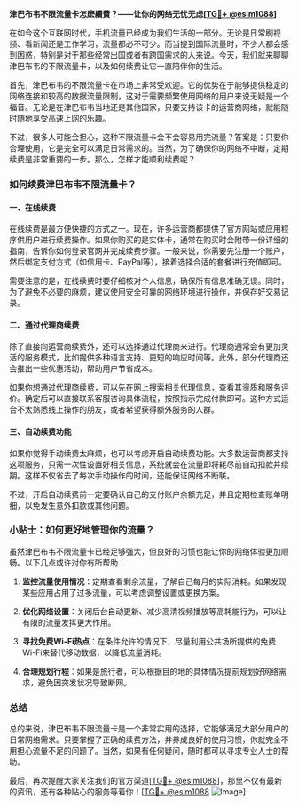 **津巴布韦不限流量卡怎麽續費？——让你的网络无忧无虑[[TG💪+ @esim1088](https://t.me/s/esim1088)]**

在如今这个互联网时代，手机流量已经成为我们生活的一部分。无论是日常刷视频、看新闻还是工作学习，流量都必不可少。而当提到国际流量时，不少人都会感到困惑，特别是对于那些经常出国或者有跨国需求的人来说。今天，我们就来聊聊津巴布韦的不限流量卡，以及如何续费让它一直陪伴你的生活。

首先，津巴布韦的不限流量卡在市场上非常受欢迎。它的优势在于能够提供稳定的网络连接和较高的数据流量限制，这对于需要频繁使用网络的用户来说无疑是一个福音。无论是在津巴布韦当地还是其他国家，只要支持该卡的运营商网络，就能随时随地享受高速上网的乐趣。

不过，很多人可能会担心，这种不限流量卡会不会容易用完流量？答案是：只要你合理使用，它是完全可以满足日常需求的。当然，为了确保你的网络不中断，定期续费是非常重要的一步。那么，怎样才能顺利续费呢？

### 如何续费津巴布韦不限流量卡？

#### 一、在线续费
在线续费是最方便快捷的方式之一。现在，许多运营商都提供了官方网站或应用程序供用户进行续费操作。如果你购买的是实体卡，通常在购买时会附带一份详细的指南，告诉你如何登录官网并完成续费步骤。一般来说，你需要先注册一个账户，然后绑定支付方式（如信用卡、PayPal等），接着选择合适的套餐进行充值即可。

需要注意的是，在线续费时要仔细核对个人信息，确保所有信息准确无误。同时，为了避免不必要的麻烦，建议使用安全可靠的网络环境进行操作，并保存好交易记录。

#### 二、通过代理商续费
除了直接向运营商续费外，还可以选择通过代理商来进行。代理商通常会有更加灵活的服务模式，比如提供多种语言支持、更短的响应时间等。此外，部分代理商还会推出一些优惠活动，帮助用户节省成本。

如果你想通过代理商续费，可以先在网上搜索相关代理信息，查看其资质和服务评价。确定后可以直接联系客服咨询具体流程，按照指示完成付款即可。这种方式适合不太熟悉线上操作的朋友，或者希望获得额外服务的人群。

#### 三、自动续费功能
如果你觉得手动续费太麻烦，也可以考虑开启自动续费功能。大多数运营商都支持这项服务，只需一次性设置好相关信息，系统就会在流量即将耗尽前自动扣款并续期。这样不仅省去了每次手动操作的时间，还能保证网络不断联。

不过，开启自动续费前一定要确认自己的支付账户余额充足，并且定期检查账单明细，以免发生意外扣款或其他问题。

### 小贴士：如何更好地管理你的流量？

虽然津巴布韦不限流量卡已经足够强大，但良好的习惯也能让你的网络体验更加顺畅。以下几点或许对你有所帮助：

1. **监控流量使用情况**：定期查看剩余流量，了解自己每月的实际消耗。如果发现某些应用占用了过多流量，可以考虑调整设置或更换方案。
   
2. **优化网络设置**：关闭后台自动更新、减少高清视频播放等高耗能行为，可以让有限的流量发挥更大作用。

3. **寻找免费Wi-Fi热点**：在条件允许的情况下，尽量利用公共场所提供的免费Wi-Fi来替代移动数据，以降低流量消耗。

4. **合理规划行程**：如果是旅行者，可以根据目的地的具体情况提前规划好网络需求，避免因突发状况导致断网。

### 总结

总的来说，津巴布韦不限流量卡是一个非常实用的选择，它能够满足大部分用户的日常网络需求。只要掌握了正确的续费方法，并养成良好的使用习惯，你就完全不用担心流量不足的问题了。当然，如果有任何疑问，随时都可以寻求专业人士的帮助。

最后，再次提醒大家关注我们的官方渠道[[TG💪+ @esim1088](https://t.me/s/esim1088)]，那里不仅有最新的资讯，还有各种贴心的服务等着你！[[TG💪+ @esim1088](https://t.me/s/esim1088) ![Image](https://i.postimg.cc/4NQfJmqS/Snipaste-2025-05-13-00-14-12.png)]
